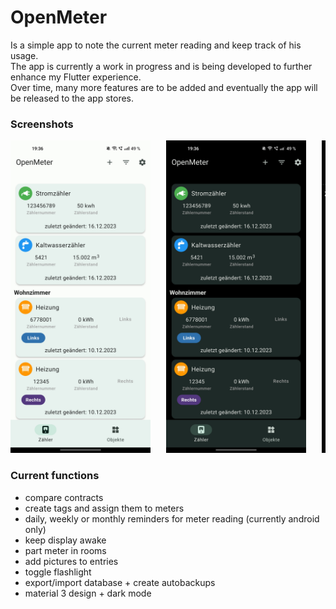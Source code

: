 # OpenMeter

Is a simple app to note the current meter reading and keep track of his usage.
</br>
The app is currently a work in progress and is being developed to further enhance my Flutter experience.
</br>
Over time, many more features are to be added and eventually the app will be released to the app stores.

### Screenshots

<pre >
<img src="frontend/screenshots/light_mode.jpg" height="500" alt=""> &nbsp; <img src="frontend/screenshots/home_screen.jpg" height="500" alt=""> &nbsp; <img src="frontend/screenshots/details_screen.jpg" height="500" alt=""> &nbsp; <img src="frontend/screenshots/object_screen.jpg" height="500" alt="object screen with two rooms and one contract">  
</pre>

### Current functions

- compare contracts
- create tags and assign them to meters
- daily, weekly or monthly reminders for meter reading (currently android only)
- keep display awake
- part meter in rooms
- add pictures to entries
- toggle flashlight
- export/import database + create autobackups
- material 3 design + dark mode 